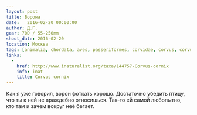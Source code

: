```yaml
---
layout: post
title: Ворона
date:   2016-02-20 00:00:00
author: Д.Г.
gear: 70D / 55-250mm
shoot_date: 2016-02-20
location: Москва
tags: [animalia, chordata, aves, passeriformes, corvidae, corvus, corvus cornix]
links:
  -
    href: http://www.inaturalist.org/taxa/144757-Corvus-cornix
    info: inat
    title: Corvus cornix
---
```


Как я уже говорил, ворон фоткать хорошо. Достаточно убедить птицу, что ты к ней не враждебно относишься. Так-то ей самой любопытно, кто там и зачем вокруг неё бегает.

